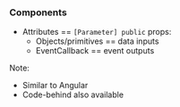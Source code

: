 ### Components

- Attributes == `[Parameter] public` props:
  - Objects/primitives == data inputs
  - EventCallback<T> == event outputs

Note:

- Similar to Angular
- Code-behind also available